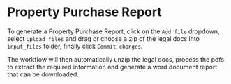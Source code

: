 # Property Purchase Report

To generate a Property Purchase Report, click on the `Add file` dropdown,  select `Upload files` and drag or choose a zip of the legal docs into `input_files` folder, finally click `Commit changes`.

The workflow will then automatically unzip the legal docs, process the pdfs to extract the required information and generate a word document report that can be downloaded.
